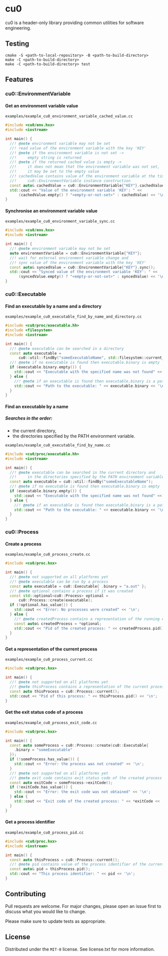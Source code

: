 # cu0

cu0 is a header-only library providing common utilities for software engineering.

## Testing

```console
cmake -S <path-to-local-repository> -B <path-to-build-directory>
make -C <path-to-build-directory>
make -C <path-to-build-directory> test
```

## Features

### cu0::EnvironmentVariable

#### Get an environment variable value

`examples/example_cu0_environment_variable_cached_value.cc`
```c++
#include <cu0/env.hxx>
#include <iostream>

int main() {
  //! @note environment variable may not be set
  //! read value of the environment variable with the key 'KEY'
  //! @note if the environment variable is not set ->
  //!     empty string is returned
  //! @note if the returned cached value is empty ->
  //!     it does not mean that the environment variable was not set,
  //!     it may be set to the empty value
  //! cachedValue contains value of the environment variable at the time of
  //!     cu0::EnvironmentVariable instance construction
  const auto& cachedValue = cu0::EnvironmentVariable{"KEY"}.cachedValue();
  std::cout << "Value of the environment variable 'KEY': " <<
      (cachedValue.empty() ? "<empty-or-not-set>" : cachedValue) << '\n';
}
```

#### Synchronise an environment variable value

`examples/example_cu0_environment_variable_sync.cc`
```c++
#include <cu0/env.hxx>
#include <iostream>

int main() {
  //! @note environment variable may not be set
  auto environmentVariable = cu0::EnvironmentVariable{"KEY"};
  //! wait for external environment variable change and
  //! sync value of the environment variable with the key 'KEY'
  const auto& syncedValue = cu0::EnvironmentVariable{"KEY"}.sync();
  std::cout << "Synced value of the environment variable 'KEY': " <<
      (syncedValue.empty() ? "<empty-or-not-set>" : syncedValue) << '\n';
}
```

### cu0::Executable

#### Find an executable by a name and a directory

`examples/example_cu0_executable_find_by_name_and_directory.cc`
```c++
#include <cu0/proc/executable.hh>
#include <filesystem>
#include <iostream>

int main() {
  //! @note executable can be searched in a directory
  const auto executable =
      cu0::util::findBy("someExecutableName", std::filesystem::current_path());
  //! @note if no executable is found then executable.binary is empty
  if (executable.binary.empty()) {
    std::cout << "Executable with the specified name was not found" << '\n';
  } else {
    //! @note if an executable is found then executable.binary is a path to it
    std::cout << "Path to the executable: " << executable.binary << '\n';
  }
}
```

#### Find an executable by a name 

##### Searches in the order:
 * the current directory,
 * the directories specified by the PATH environment variable.

`examples/example_cu0_executable_find_by_name.cc`
```c++
#include <cu0/proc/executable.hh>
#include <iostream>

int main() {
  //! @note executable can be searched in the current directory and
  //!     in the directories specified by the PATH environment variable
  const auto executable = cu0::util::findBy("someExecutableName");
  //! @note if no executable is found then executable.binary is empty
  if (executable.binary.empty()) {
    std::cout << "Executable with the specified name was not found" << '\n';
  } else {
    //! @note if an executable is found then executable.binary is a path to it
    std::cout << "Path to the executable: " << executable.binary << '\n';
  }
}
```

### cu0::Process

#### Create a process

`examples/example_cu0_process_create.cc`
```c++
#include <cu0/proc.hxx>

int main() {
  //! @note not supported on all platforms yet
  //! @note executable can be run by a process
  const auto executable = cu0::Executable{ .binary = "a.out" };
  //! @note optional contains a process if it was created
  const std::optional<cu0::Process> optional =
      cu0::Process::create(executable);
  if (!optional.has_value()) {
    std::cout << "Error: No processes were created" << '\n';
  } else {
    //! @note createdProcess contains a representation of the running executable
    const auto& createdProcess = *optional;
    std::cout << "Pid of the created process: " << createdProcess.pid() << '\n';
  }
}
```

#### Get a representation of the current process

`examples/example_cu0_process_current.cc`
```c++
#include <cu0/proc.hxx>

int main() {
  //! @note not supported on all platforms yet
  //! @note thisProcess contains a representation of the current process
  const auto thisProcess = cu0::Process::current();
  std::cout << "Pid of this process: " << thisProcess.pid() << '\n';
}
```

#### Get the exit status code of a process

`examples/example_cu0_process_exit_code.cc`
```c++
#include <cu0/proc.hxx>

int main() {
  const auto someProcess = cu0::Process::create(cu0::Executable{
    .binary = "someExecutable"
  });
  if (!someProcess.has_value()) {
    std::cout << "Error: the process was not created" << '\n';
  }
  //! @note not supported on all platforms yet
  //! @note exit code contains exit status code of the created process
  const auto exitCode = someProcess->exitCode();
  if (!exitCode.has_value()) {
    std::cout << "Error: the exit code was not obtained" << '\n';
  } else {
    std::cout << "Exit code of the created process: " << *exitCode << '\n';
  }
}
```

#### Get a process identifier

`examples/example_cu0_process_pid.cc`
```c++
#include <cu0/proc.hxx>
#include <iostream>

int main() {
  const auto thisProcess = cu0::Process::current();
  //! @note pid contains value of the process identifier of the current process
  const auto& pid = thisProcess.pid();
  std::cout << "This process identifier: " << pid << '\n';
}
```

## Contributing

Pull requests are welcome. For major changes, please open an issue first
to discuss what you would like to change.

Please make sure to update tests as appropriate.

## License

Distributed under the `MIT-0` license. See license.txt for more information.
